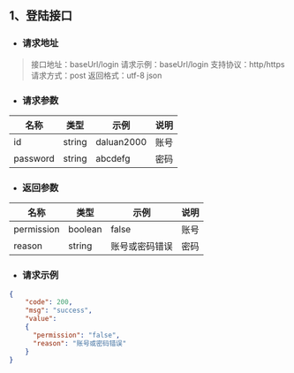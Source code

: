 ## 1、登陆接口

- ### 请求地址
>接口地址：baseUrl/login
请求示例：baseUrl/login 
支持协议：http/https
请求方式：post
返回格式：utf-8 json

- ### 请求参数
|  名称   | 类型  | 示例   | 说明  |
|  ----   | ----  |  --  | ----  |
| id  | string | daluan2000  | 账号 |
| password  | string | abcdefg  | 密码 |

- ### 返回参数
|  名称   | 类型  | 示例   | 说明  |
|  ----   | ----  |  --  | ----  |
| permission  | boolean | false  | 账号 |
| reason  | string | 账号或密码错误  | 密码 |

- ### 请求示例
```json
{
    "code": 200,
    "msg": "success",
    "value": 
    {
      "permission": "false",
      "reason": "账号或密码错误"
    }
}
```